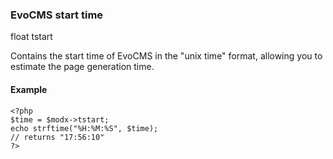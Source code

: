 ### EvoCMS start time

float tstart

Contains the start time of EvoCMS in the "unix time" format, allowing you to estimate the page generation time.

#### Example

    <?php  
    $time = $modx->tstart;  
    echo strftime("%H:%M:%S", $time);  
    // returns "17:56:10"  
    ?>
